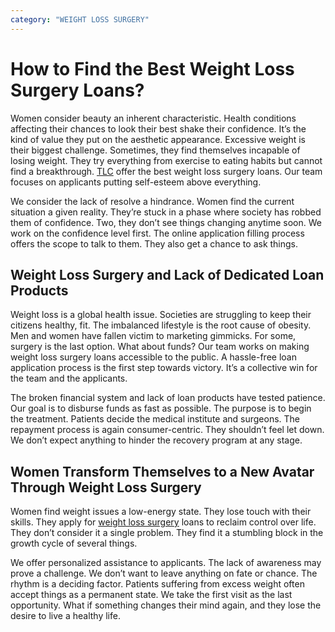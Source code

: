 ```yaml
---
category: "WEIGHT LOSS SURGERY"
---
```


# How to Find the Best Weight Loss Surgery Loans?

Women consider beauty an inherent characteristic. Health conditions affecting their chances to look their best shake their confidence. It’s the kind of value they put on the aesthetic appearance. Excessive weight is their biggest challenge. Sometimes, they find themselves incapable of losing weight. They try everything from exercise to eating habits but cannot find a breakthrough. [TLC](https://tlc.com.au/) offer the best weight loss surgery loans. Our team focuses on applicants putting self-esteem above everything.

We consider the lack of resolve a hindrance. Women find the current situation a given reality. They’re stuck in a phase where society has robbed them of confidence. Two, they don’t see things changing anytime soon. We work on the confidence level first. The online application filling process offers the scope to talk to them. They also get a chance to ask things.

## Weight Loss Surgery and Lack of Dedicated Loan Products

Weight loss is a global health issue. Societies are struggling to keep their citizens healthy, fit. The imbalanced lifestyle is the root cause of obesity. Men and women have fallen victim to marketing gimmicks. For some, surgery is the last option. What about funds? Our team works on making weight loss surgery loans accessible to the public. A hassle-free loan application process is the first step towards victory. It’s a collective win for the team and the applicants.

The broken financial system and lack of loan products have tested patience. Our goal is to disburse funds as fast as possible. The purpose is to begin the treatment. Patients decide the medical institute and surgeons. The repayment process is again consumer-centric. They shouldn’t feel let down. We don’t expect anything to hinder the recovery program at any stage.

## Women Transform Themselves to a New Avatar Through Weight Loss Surgery

Women find weight issues a low-energy state. They lose touch with their skills. They apply for [weight loss surgery](https://tlc.com.au/weight-loss-surgery-harmonal-changes/) loans to reclaim control over life. They don’t consider it a single problem. They find it a stumbling block in the growth cycle of several things.

We offer personalized assistance to applicants. The lack of awareness may prove a challenge. We don’t want to leave anything on fate or chance. The rhythm is a deciding factor. Patients suffering from excess weight often accept things as a permanent state. We take the first visit as the last opportunity. What if something changes their mind again, and they lose the desire to live a healthy life.
